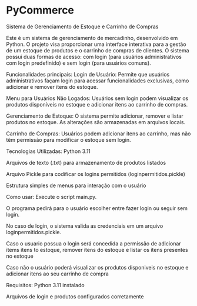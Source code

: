 # PyCommerce
Sistema de Gerenciamento de Estoque e Carrinho de Compras

Este é um sistema de gerenciamento de mercadinho, desenvolvido em Python. O projeto visa proporcionar uma interface interativa para a gestão de um estoque de produtos e o carrinho de compras de clientes. O sistema possui duas formas de acesso: com login (para usuários administrativos com login predefinido) e sem login (para usuários comuns).

Funcionalidades principais:
Login de Usuário: Permite que usuários administrativos façam login para acessar funcionalidades exclusivas, como adicionar e remover itens do estoque.

Menu para Usuários Não Logados: Usuários sem login podem visualizar os produtos disponíveis no estoque e adicionar itens ao carrinho de compras.

Gerenciamento de Estoque: O sistema permite adicionar, remover e listar produtos no estoque. As alterações são armazenadas em arquivos locais.

Carrinho de Compras: Usuários podem adicionar itens ao carrinho, mas não têm permissão para modificar o estoque sem login.

Tecnologias Utilizadas:
Python 3.11

Arquivos de texto (.txt) para armazenamento de produtos listados

Arquivo Pickle para codificar os logins permitidos (loginpermitidos.pickle)

Estrutura simples de menus para interação com o usuário

Como usar:
Execute o script main.py.

O programa pedirá para o usuário escolher entre fazer login ou seguir sem login.

No caso de login, o sistema valida as credenciais em um arquivo loginpermitidos.pickle.

Caso o usuario possua o login será concedida a permissão de adicionar items itens to estoque, remover itens do estoque e listar os itens presentes no estoque

Caso não o usuário poderá visualizar os produtos disponiveis no estoque e adicionar itens ao seu carrinho de compra

Requisitos:
Python 3.11 instalado

Arquivos de login e produtos configurados corretamente
